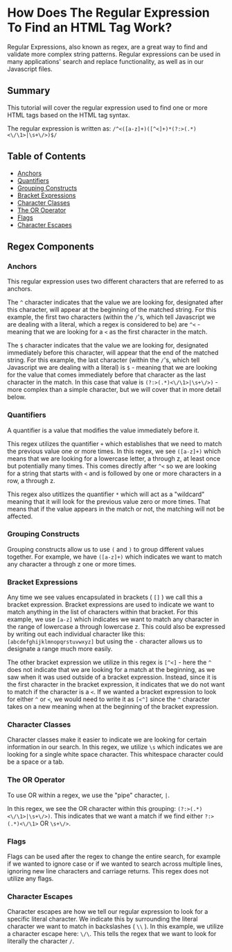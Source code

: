 # How Does The Regular Expression To Find an HTML Tag Work?

Regular Expressions, also known as regex, are a great way to find and validate more complex string patterns. Regular expressions can be used in many applications' search and replace functionality, as well as in our Javascript files.

## Summary

This tutorial will cover the regular expression used to find one or more HTML tags based on the HTML tag syntax.

The regular expression is written as: `/^<([a-z]+)([^<]+)*(?:>(.*)<\/\1>|\s+\/>)$/`

## Table of Contents

- [Anchors](#anchors)
- [Quantifiers](#quantifiers)
- [Grouping Constructs](#grouping-constructs)
- [Bracket Expressions](#bracket-expressions)
- [Character Classes](#character-classes)
- [The OR Operator](#the-or-operator)
- [Flags](#flags)
- [Character Escapes](#character-escapes)

## Regex Components

### Anchors

This regular expression uses two different characters that are referred to as anchors. 

The `^` character indicates that the value we are looking for, designated after this character, will appear at the beginning of the matched string. For this example, the first two characters (within the `/`'s, which tell Javascript we are dealing with a literal, which a regex is considered to be) are `^<` - meaning that we are looking for a `<` as the first character in the match.

The `$` character indicates that the value we are looking for, designated immediately before this character, will appear that the end of the matched string. For this example, the last character (within the `/`'s, which tell Javascript we are dealing with a literal) is `$` - meaning that we are looking for the value that comes immediately before that character as the last character in the match. In this case that value is `(?:>(.*)<\/\1>|\s+\/>)` - more complex than a simple character, but we will cover that in more detail below.

### Quantifiers

A quantifier is a value that modifies the value immediately before it. 

This regex utilizes the quantifier `+` which establishes that we need to match the previous value one or more times. In this regex, we see `([a-z]+)` which means that we are looking for a lowercase letter, a through z, at least once but potentially many times. This comes directly after `^<` so we are looking for a string that starts with `<` and is followed by one or more characters in a row, a through z.

This regex also utitlizes the quantifier `*` which will act as a "wildcard" meaning that it will look for the previous value zero or more times. That means that if the value appears in the match or not, the matching will not be affected.

### Grouping Constructs

Grouping constructs allow us to use `(` and `)` to group different values together. For example, we have `([a-z]+)` which indicates we want to match any character a through z one or more times.

### Bracket Expressions

Any time we see values encapsulated in brackets ( `[]` ) we call this a bracket expression. Bracket expressions are used to indicate we want to match anything in the list of characters within that bracket. For this example, we use `[a-z]` which indicates we want to match any character in the range of lowercase a through lowercase z. This could also be expressed by writing out each individual character like this: `[abcdefghijklmnopqrstuvwxyz]` but using the `-` character allows us to designate a range much more easily.

The other bracket expression we utilize in this regex is `[^<]` - here the `^` does not indicate that we are looking for a match at the beginning, as we saw when it was used outside of a bracket expression. Instead, since it is the first character in the bracket expression, it indicates that we do not want to match if the character is a `<`. If we wanted a bracket expression to look for either `^` or `<`, we would need to write it as `[<^]` since the `^` character takes on a new meaning when at the beginning of the bracket expression.

### Character Classes

Character classes make it easier to indicate we are looking for certain information in our search. In this regex, we utilize `\s` which indicates we are looking for a single white space character. This whitespace character could be a space or a tab.

### The OR Operator

To use OR within a regex, we use the "pipe" character, `|`. 

In this regex, we see the OR character within this grouping: `(?:>(.*)<\/\1>|\s+\/>)`. This indicates that we want a match if we find either `?:>(.*)<\/\1>` OR `\s+\/>`.

### Flags

Flags can be used after the regex to change the entire search, for example if we wanted to ignore case or if we wanted to search across multiple lines, ignoring new line characters and carriage returns.
This regex does not utilize any flags.

### Character Escapes

Character escapes are how we tell our regular expression to look for a specific literal character. We indicate this by surrounding the literal character we want to match in backslashes ( `\\` ). In this example, we utilize a character escape here: `\/\`. This tells the regex that we want to look for literally the character `/`.